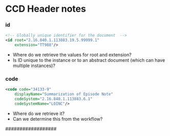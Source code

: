 # CCD Header notes

### id
```xml
<!-- Globally unique identifier for the document  -->
<id root="2.16.840.1.113883.19.5.99999.1"
    extension="TT988"/>
```
- Where do we retrieve the values for root and extension?
- Is ID unique to the instance
or to an abstract document (which can have multiple instances)?

### code
```xml
<code code="34133-9" 
    displayName="Summarization of Episode Note" 
    codeSystem="2.16.840.1.113883.6.1" 
    codeSystemName="LOINC"/>
```
- Where do we retrieve it?
- Can we determine this from the workflow?

##################
